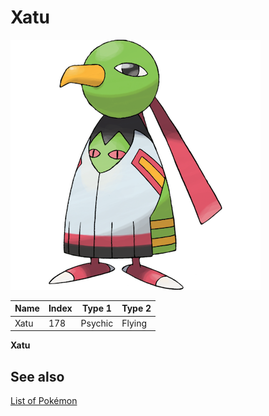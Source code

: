 # Xatu


![Xatu](images/178.png)

| **Name** | **Index** | **Type 1** | **Type 2** |
|----|----|----|----|
| Xatu | 178 | Psychic | Flying  |

**Xatu** 

## See also

[List of Pokémon](../pokemon.md)
